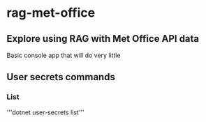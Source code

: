 # rag-met-office

## Explore using RAG with Met Office API data

Basic console app that will do very little

## User secrets commands

### List
'''dotnet user-secrets list'''